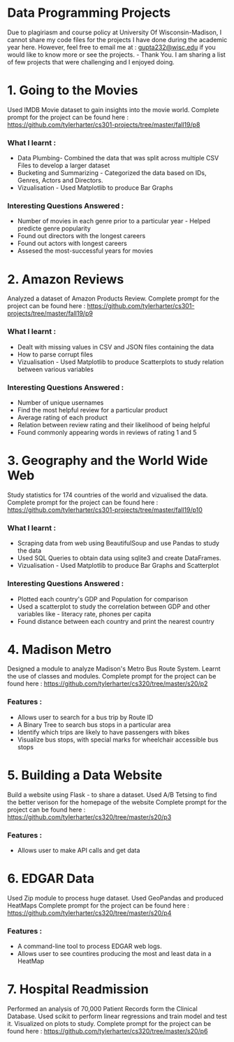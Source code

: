 # Data Programming Projects
Due to plagiriasm and course policy at University Of Wisconsin-Madison, I cannot share my code files for the projects I have done during the academic year here. However, feel free to email me at : gupta232@wisc.edu if you would like to know more or see the projects. - Thank You. I am sharing a list of few projects that were challenging and I enjoyed doing. 

# 1. Going to the Movies 
Used IMDB Movie dataset to gain insights into the movie world. Complete prompt for the project can be found here : https://github.com/tylerharter/cs301-projects/tree/master/fall19/p8

### What I learnt :
- Data Plumbing- Combined the data that was split across multiple CSV Files to develop a larger dataset
- Bucketing and Summarizing - Categorized the data based on IDs, Genres, Actors and Directors.
- Vizualisation - Used Matplotlib to produce Bar Graphs
### Interesting Questions Answered :
- Number of movies in each genre prior to a particular year - Helped predicte genre popularity
- Found out directors with the longest careers
- Found out actors with longest careers
- Assesed the most-successful years for movies



# 2. Amazon Reviews 
Analyzed a dataset of Amazon Products Review. Complete prompt for the project can be found here : https://github.com/tylerharter/cs301-projects/tree/master/fall19/p9

### What I learnt :
- Dealt with missing values in CSV and JSON files containing the data
- How to parse corrupt files
- Vizualisation - Used Matplotlib to produce Scatterplots to study relation between various variables 
### Interesting Questions Answered :
- Number of unique usernames
- Find the most helpful review for a particular product
- Average rating of each product
- Relation between review rating and their likelihood of being helpful
- Found commonly appearing words in reviews of rating 1 and 5



# 3. Geography and the World Wide Web 
Study statistics for 174 countries of the world and vizualised the data. Complete prompt for the project can be found here : https://github.com/tylerharter/cs301-projects/tree/master/fall19/p10

### What I learnt :
- Scraping data from web using BeautifulSoup and use Pandas to study the data
- Used SQL Queries to obtain data using sqlite3 and create DataFrames.
- Vizualisation - Used Matplotlib to produce Bar Graphs and Scatterplot
### Interesting Questions Answered :
- Plotted each country's GDP and Population for comparison
- Used a scatterplot to study the correlation between GDP and other variables like - literacy rate, phones per capita
- Found distance between each country and print the nearest country



# 4. Madison Metro 
Designed a module to analyze Madison's Metro Bus Route System. Learnt the use of classes and modules. 
Complete prompt for the project can be found here : https://github.com/tylerharter/cs320/tree/master/s20/p2

### Features :
- Allows user to search for a bus trip by Route ID
- A Binary Tree to search bus stops in a particular area
- Identify which trips are likely to have passengers with bikes
- Visualize bus stops, with special marks for wheelchair accessible bus stops



# 5. Building a Data Website
Build a website using Flask - to share a dataset. Used A/B Tetsing to find the better verison for the homepage of the website
Complete prompt for the project can be found here : https://github.com/tylerharter/cs320/tree/master/s20/p3

### Features :
- Allows user to make API calls and get data




# 6. EDGAR Data 
Used Zip module to process huge dataset. Used GeoPandas and produced HeatMaps
Complete prompt for the project can be found here : https://github.com/tylerharter/cs320/tree/master/s20/p4

### Features :
- A command-line tool to process EDGAR web logs. 
- Allows user to see countires producing the most and least data in a HeatMap


# 7. Hospital Readmission
Performed an analysis of 70,000 Patient Records form the Clinical Database. Used scikit to perform linear regressions and train model and test it. Visualized on plots to study.
Complete prompt for the project can be found here : https://github.com/tylerharter/cs320/tree/master/s20/p6


